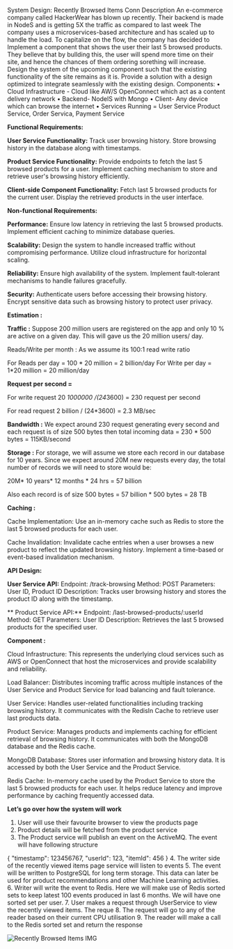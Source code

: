 System Design: Recently Browsed
Items
Conn
Description
An e-commerce company called HackerWear has blown up recently. Their backend is made in NodeS and is getting 5X the traffic as compared to last week
The company uses a microservices-based architecture and has scaled up to handle the load. To capitalize on the flow, the company has decided to Implement a component that shows the user their last 5 browsed products.
They belleve that by bullding this, the user will spend more time on their site, and hence the chances of them ordering sorething will increase.
Design the system of the upcoming component such that the existing functionality of the site remains as it is. Provide a solution with a design optimized to integrate seamlessly with the existing design.
Components:
• Cloud Infrastructure - Cloud like AW/S OpenConnect which act as a content delivery network
• Backend- NodelS with Mongo
• Client- Any device which can browse the internet
• Services Running = User Service Product Service, Order Servica, Payment Service



**Functional Requirements:**

**User Service Functionality:**
  Track user browsing history.
  Store browsing history in the database along with timestamps.

**Product Service Functionality:**
  Provide endpoints to fetch the last 5 browsed products for a user.
  Implement caching mechanism to store and retrieve user's browsing history efficiently.

**Client-side Component Functionality:**
  Fetch last 5 browsed products for the current user.
  Display the retrieved products in the user interface.

**Non-functional Requirements:**

**Performance:**
  Ensure low latency in retrieving the last 5 browsed products.
  Implement efficient caching to minimize database queries.

**Scalability:**
  Design the system to handle increased traffic without compromising performance.
  Utilize cloud infrastructure for horizontal scaling.

**Reliability:**
  Ensure high availability of the system.
  Implement fault-tolerant mechanisms to handle failures gracefully.

**Security:**
  Authenticate users before accessing their browsing history.
  Encrypt sensitive data such as browsing history to protect user privacy.

**Estimation :**

**Traffic :**
Suppose 200 million users are registered on the app and only 10 % are active on a given day. This will gave us the 20 million users/ day.


Reads/Write per month :
As we assume its 100:1 read write ratio 

For Reads per day = 100 * 20 million = 2 billion/day
For Write per day =  1*20 million = 20 million/day

**Request per second =**

For write request
20 *1000000 /(24*3600) =  230 request per second

For read request
2 billion / (24*3600) = 2.3 MB/sec

**Bandwidth :**
We expect around 230 request generating every second and each request is of size 500 bytes then total incoming data =
230 * 500 bytes = 115KB/second


**Storage :**
For storage, we will assume we store each record in our database for 10 years. 
Since we expect around 20M new requests every day, the total number of records we will need to store would be:

20M* 10 years* 12 months * 24 hrs = 57 billion

Also each record is of size 500 bytes = 57 billion * 500 bytes = 28 TB


**Caching :**

Cache Implementation:
   Use an in-memory cache such as Redis to store the last 5 browsed products for each user.

Cache Invalidation:
   Invalidate cache entries when a user browses a new product to reflect the updated browsing history.
   Implement a time-based or event-based invalidation mechanism.


**API Design:**

**User Service API:**
   Endpoint: /track-browsing
   Method: POST
   Parameters: User ID, Product ID
   Description: Tracks user browsing history and stores the product ID along with the timestamp.

**
Product Service API:**
   Endpoint: /last-browsed-products/:userId
   Method: GET
   Parameters: User ID
   Description: Retrieves the last 5 browsed products for the specified user.


**Component :**

Cloud Infrastructure: This represents the underlying cloud services such as AWS or OpenConnect that host the microservices and provide scalability and reliability.

Load Balancer: Distributes incoming traffic across multiple instances of the User Service and Product Service for load balancing and fault tolerance.

User Service: Handles user-related functionalities including tracking browsing history. It communicates with the RedisIn Cache to retrieve user last products data.

Product Service: Manages products and implements caching for efficient retrieval of browsing history. It communicates with both the MongoDB database and the Redis cache.

MongoDB Database: Stores user information and browsing history data. It is accessed by both the User Service and the Product Service.

Redis Cache: In-memory cache used by the Product Service to store the last 5 browsed products for each user. It helps reduce latency and improve performance by caching frequently accessed data.


**Let’s go over how the system will work**

1. User will use their favourite browser to view the products page
2. Product details will be fetched from the product service
3. The Product service will publish an event on the ActiveMQ. The event will have following structure

{
"timestamp": 123456767,
"userId": 123,
"itemId": 456
}
4. The writer side of the recently viewed items page service will listen to events
5. The event will be written to PostgreSQL for long term storage. This data can later be used for product recommendations and other Machine Learning activities.
6. Writer will write the event to Redis. Here we will make use of Redis sorted sets to keep latest 100 events produced in last 6 months. 
   We will have one sorted set per user.
7. User makes a request through UserService to view the recently viewed items. The reque
8. The request will go to any of the reader based on their current CPU utilisation
9. The reader will make a call to the Redis sorted set and return the response


![Recently Browsed Items IMG](https://github.com/shubhammahawar/System-Design/assets/22192051/1543ee62-4749-4538-9123-ff72fbae0972)








